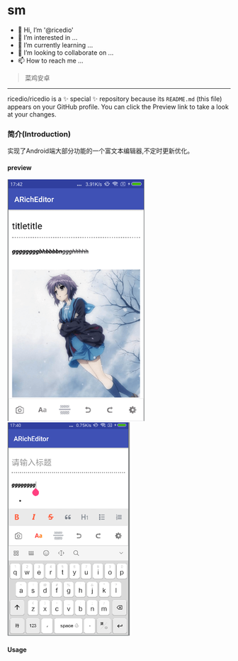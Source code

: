 # sm
- 👋 Hi, I’m '@ricedio'
- 👀 I’m interested in ...
- 🌱 I’m currently learning ...
- 💞️ I’m looking to collaborate on ...
- 📫 How to reach me ...

>菜鸡安卓

******

ricedio/ricedio is a ✨ special ✨ repository because its `README.md` (this file) appears on your GitHub profile.
You can click the Preview link to take a look at your changes.
### 简介(Introduction)
实现了Android端大部分功能的一个富文本编辑器,不定时更新优化。
#### preview
![image2](https://github.com/anderson9/ARichEditor/blob/master/image/image4.png)
![image2](https://github.com/anderson9/ARichEditor/blob/master/image/image5.png)

####  Usage

